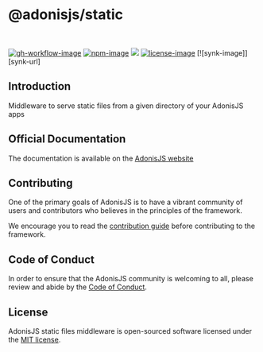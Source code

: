 # @adonisjs/static

<br />

[![gh-workflow-image]][gh-workflow-url] [![npm-image]][npm-url] ![][typescript-image] [![license-image]][license-url] [![synk-image]][synk-url]

## Introduction
Middleware to serve static files from a given directory of your AdonisJS apps

## Official Documentation
The documentation is available on the [AdonisJS website](https://docs.adonisjs.com/guides/static-files)

## Contributing
One of the primary goals of AdonisJS is to have a vibrant community of users and contributors who believes in the principles of the framework.

We encourage you to read the [contribution guide](https://github.com/adonisjs/.github/blob/main/docs/CONTRIBUTING.md) before contributing to the framework.

## Code of Conduct
In order to ensure that the AdonisJS community is welcoming to all, please review and abide by the [Code of Conduct](https://github.com/adonisjs/.github/blob/main/docs/CODE_OF_CONDUCT.md).

## License
AdonisJS static files middleware is open-sourced software licensed under the [MIT license](LICENSE.md).

[gh-workflow-image]: https://img.shields.io/github/actions/workflow/status/adonisjs/static/test.yml?style=for-the-badge
[gh-workflow-url]: https://github.com/adonisjs/static/actions/workflows/test.yml "Github action"

[npm-image]: https://img.shields.io/npm/v/@adonisjs/static/latest.svg?style=for-the-badge&logo=npm
[npm-url]: https://www.npmjs.com/package/@adonisjs/static/v/latest "npm"

[typescript-image]: https://img.shields.io/badge/Typescript-294E80.svg?style=for-the-badge&logo=typescript

[license-url]: LICENSE.md
[license-image]: https://img.shields.io/github/license/adonisjs/static?style=for-the-badge

[snyk-image]: https://img.shields.io/snyk/vulnerabilities/github/adonisjs/static?label=Snyk%20Vulnerabilities&style=for-the-badge
[snyk-url]: https://snyk.io/test/github/adonisjs/static?targetFile=package.json "snyk"
